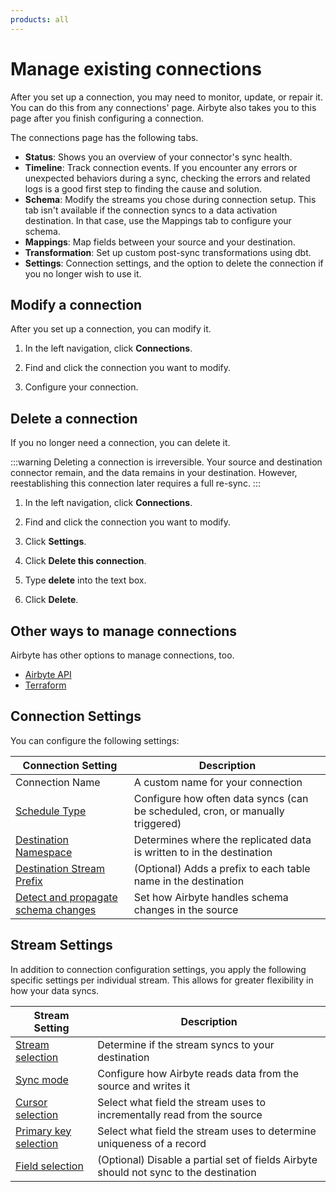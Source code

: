 ```yaml
---
products: all
---
```


# Manage existing connections

After you set up a connection, you may need to monitor, update, or repair it. You can do this from any connections' page. Airbyte also takes you to this page after you finish configuring a connection.

The connections page has the following tabs.

- **Status**: Shows you an overview of your connector's sync health.
- **Timeline**: Track connection events. If you encounter any errors or unexpected behaviors during a sync, checking the errors and related logs is a good first step to finding the cause and solution.
- **Schema**: Modify the streams you chose during connection setup. This tab isn't available if the connection syncs to a data activation destination. In that case, use the Mappings tab to configure your schema.
- **Mappings**: Map fields between your source and your destination.
- **Transformation**: Set up custom post-sync transformations using dbt.
- **Settings**: Connection settings, and the option to delete the connection if you no longer wish to use it.

## Modify a connection

After you set up a connection, you can modify it.

1. In the left navigation, click **Connections**.

2. Find and click the connection you want to modify.

3. Configure your connection.

## Delete a connection

If you no longer need a connection, you can delete it.

:::warning
Deleting a connection is irreversible. Your source and destination connector remain, and the data remains in your destination. However, reestablishing this connection later requires a full re-sync.
:::

1. In the left navigation, click **Connections**.

2. Find and click the connection you want to modify.

3. Click **Settings**.

4. Click **Delete this connection**.

5. Type **delete** into the text box.

6. Click **Delete**.

## Other ways to manage connections

Airbyte has other options to manage connections, too.

- [Airbyte API](https://reference.airbyte.com/reference/createsource#/)
- [Terraform](/platform/terraform-documentation)

## Connection Settings

You can configure the following settings:

| Connection Setting                                                               | Description                                                                    |
| -------------------------------------------------------------------------------- | ------------------------------------------------------------------------------ |
| Connection Name                                                                  | A custom name for your connection                                              |
| [Schedule Type](../../using-airbyte/core-concepts/sync-schedules)                   | Configure how often data syncs (can be scheduled, cron, or manually triggered)  |
| [Destination Namespace](../../using-airbyte/core-concepts/namespaces)               | Determines where the replicated data is written to in the destination          |
| [Destination Stream Prefix](../../using-airbyte/configuring-schema)                   | (Optional) Adds a prefix to each table name in the destination                  |
| [Detect and propagate schema changes](../../using-airbyte/schema-change-management) | Set how Airbyte handles schema changes in the source                           |

## Stream Settings

In addition to connection configuration settings, you apply the following specific settings per individual stream. This allows for greater flexibility in how your data syncs.

| Stream Setting                                              | Description                                                                          |
| ----------------------------------------------------------- | ------------------------------------------------------------------------------------ |
| [Stream selection](../../using-airbyte/configuring-schema)      | Determine if the stream syncs to your destination                                     |
| [Sync mode](../../using-airbyte/core-concepts/sync-modes)      | Configure how Airbyte reads data from the source and writes it                         |
| [Cursor selection](../../using-airbyte/configuring-schema)      | Select what field the stream uses to incrementally read from the source                |
| [Primary key selection](../../using-airbyte/configuring-schema) | Select what field the stream uses to determine uniqueness of a record                  |
| [Field selection](../../using-airbyte/configuring-schema)       | (Optional) Disable a partial set of fields Airbyte should not sync to the destination  |
